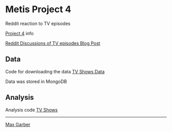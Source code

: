 # Metis Project 4
Reddit reaction to TV episodes

[Project 4](project_04.md) info

[Reddit Discussions of TV episodes Blog Post](https://bubblebooy.github.io/2020/04/22/Project-4/)

## Data

Code for downloading the data [TV Shows Data](TV%20Shows%20Data.ipynb)

Data was stored in MongoDB

## Analysis

Analysis code [TV Shows](TV%20Shows.ipynb)

***
[Max Garber](https://bubblebooy.github.io/max-garber-website)
